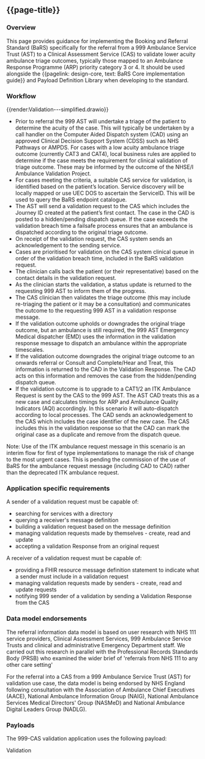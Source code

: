 ## {{page-title}}

### Overview

This page provides guidance for implementing the Booking and Referral Standard (BaRS) specifically for the referral from a 999 Ambulance Service Trust (AST) to a Clinical Assessment Service (CAS) to validate lower acuity ambulance triage outcomes, typically those mapped to an Ambulance Response Programme (ARP) priority category 3 or 4. It should be used alongside the {{pagelink: design-core, text: BaRS Core implementation guide}} and Payload Definition Library when developing to the standard.

### Workflow

{{render:Validation---simplified.drawio}}

- Prior to referral the 999 AST will undertake a triage of the patient to determine the acuity of the case. This will typically be undertaken by a call handler on the Computer Aided Dispatch system (CAD) using an approved Clinical Decision Support System (CDSS) such as NHS Pathways or AMPDS. For cases with a low acuity ambulance triage outcome (currently CAT3 and CAT4), local business rules are applied to determine if the case meets the requirement for clinical validation of triage outcome. These may be informed by the outcome of the NHSE/I Ambulance Validation Project.
- For cases meeting the criteria, a suitable CAS service for validation, is identified based on the patient’s location. Service discovery will be locally mapped or use UEC DOS to ascertain the ServiceID. This will be used to query the BaRS endpoint catalogue.
- The AST will send a validation request to the CAS which includes the Journey ID created at the patient’s first contact.
The case in the CAD is posted to a hidden/pending dispatch queue. If the case exceeds the validation breach time a failsafe process ensures that an ambulance is dispatched according to the original triage outcome.
- On receipt of the validation request, the CAS system sends an acknowledgement to the sending service.
- Cases are prioritised for validation on the CAS system clinical queue in order of the validation breach time, included in the BaRS validation request.
- The clinician calls back the patient (or their representative) based on the contact details in the validation request.
- As the clinician starts the validation, a status update is returned to the requesting 999 AST to inform them of the progress.
- The CAS clinician then validates the triage outcome (this may include re-triaging the patient or it may be a consultation) and communicates the outcome to the requesting 999 AST in a validation response message. 
- If the validation outcome upholds or downgrades the original triage outcome, but an ambulance is still required, the 999 AST Emergency Medical dispatcher (EMD) uses the information in the validation response message to dispatch an ambulance within the appropriate timescales. 
- If the validation outcome downgrades the original triage outcome to an onwards referral or Consult and Complete/Hear and Treat, this information is returned to the CAD in the Validation Response. The CAD acts on this information and removes the case from the hidden/pending dispatch queue.
- If the validation outcome is to upgrade to a CAT1/2 an ITK Ambulance Request is sent by the CAS to the 999 AST. The AST CAD treats this as a new case and calculates timings for ARP and Ambulance Quality Indicators (AQI) accordingly. In this scenario it will auto-dispatch according to local processes. The CAD sends an acknowledgement to the CAS which includes the case identifier of the new case. The CAS includes this in the validation response so that the CAD can mark the original case as a duplicate and remove from the dispatch queue. 

Note: Use of the ITK ambulance request message in this scenario is an interim flow for first of type implementations to manage the risk of change to the most urgent cases. This is pending the commission of the use of BaRS for the ambulance request message (including CAD to CAD) rather than the deprecated ITK ambulance request.



### Application specific requirements

A sender of a validation request must be capable of:

- searching for services with a directory   
- querying a receiver's message definition
- building a validation request based on the message definition
- managing validation requests made by themselves - create, read and update
- accepting a validation Response from an original request

A receiver of a validation request must be capable of:

- providing a FHIR resource message definition statement to indicate what a sender must include in a validation request 
- managing validation requests made by senders - create, read and update requests
- notifying 999 sender of a validation by sending a Validation Response from the CAS

### Data model endorsements

The referral information data model is based on user research with NHS 111 service providers, Clinical Assessment Services, 999 Ambulance Service Trusts and clinical and administrative Emergency Department staff.  We carried out this research in parallel with the Professional Records Standards Body  (PRSB) who examined the wider brief of 'referrals from NHS 111 to any other care setting' 

For the referral into a CAS from a 999 Ambulance Service Trust (AST) for validation use case, the data model is being endorsed by NHS England following consultation with  the Association of Ambulance Chief Executives (AACE),  National Ambulance Information Group (NAIG), National Ambulance Services Medical Directors' Group (NASMeD) and National Ambulance Digital Leaders Group (NADLG). 

### Payloads

The 999-CAS validation application uses the following payload:

Validation



